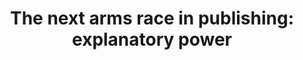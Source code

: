 ---
title: "The next arms race in publishing: explanatory power"
external_url: "https://medium.com/@cantlin/579b381ebe42"
category: news-news
---